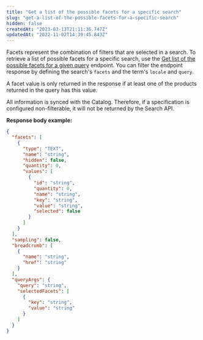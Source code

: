 ```yaml
---
title: "Get a list of the possible facets for a specific search"
slug: "get-a-list-of-the-possible-facets-for-a-specific-search"
hidden: false
createdAt: "2023-03-13T21:11:36.747Z"
updatedAt: "2022-11-02T14:39:45.843Z"
---
```


Facets represent the combination of filters that are selected in a search. To retrieve a list of possible facets for a specific search, use the [Get list of the possible facets for a given query](https://developers.vtex.com/docs/api-reference/intelligent-search-api#get-/facets/-facets-) endpoint. You can filter the endpoint response by defining the search's `facets` and the term's `locale` and `query`.

A facet value is only returned in the response if at least one of the products returned in the query has this value.

All information is synced with the Catalog. Therefore, if a specification is configured non-filterable, it will not be returned by the Search API.

**Response body example:**

```json
{
  "facets": [
    {
      "type": "TEXT",
      "name": "string",
      "hidden": false,
      "quantity": 0,
      "values": [
        {
          "id": "string",
          "quantity": 0,
          "name": "string",
          "key": "string",
          "value": "string",
          "selected": false
        }
      ]
    }
  ],
  "sampling": false,
  "breadcrumb": [
    {
      "name": "string",
      "href": "string"
    }
  ],
  "queryArgs": {
    "query": "string",
    "selectedFacets": [
      {
        "key": "string",
        "value": "string"
      }
    ]
  }
}
```
